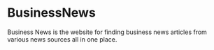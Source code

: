 # BusinessNews
Business News is the website for finding business news articles from various news sources all in one place.
